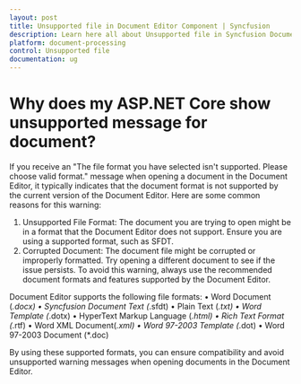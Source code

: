 ```yaml
---
layout: post
title: Unsupported file in Document Editor Component | Syncfusion
description: Learn here all about Unsupported file in Syncfusion Document Editor component of Syncfusion Essential JS 2 and more.
platform: document-processing
control: Unsupported file
documentation: ug
---
```


# Why does my ASP.NET Core show unsupported message for document?

If you receive an "The file format you have selected isn't supported. Please choose valid format." message when opening a document in the Document Editor, it typically indicates that the document format is not supported by the current version of the Document Editor. Here are some common reasons for this warning:
1.	Unsupported File Format: The document you are trying to open might be in a format that the Document Editor does not support. Ensure you are using a supported format, such as SFDT.
2.	Corrupted Document: The document file might be corrupted or improperly formatted. Try opening a different document to see if the issue persists.
To avoid this warning, always use the recommended document formats and features supported by the Document Editor. 

Document Editor supports the following file formats:
•	Word Document (*.docx)
•	Syncfusion Document Text (*.sfdt)
•	Plain Text (*.txt)
•	Word Template (*.dotx)
•	HyperText Markup Language (*.html)
•	Rich Text Format (*.rtf)
•	Word XML Document(*.xml)
•	Word 97-2003 Template (*.dot)
•	Word 97-2003 Document (*.doc)

By using these supported formats, you can ensure compatibility and avoid unsupported warning messages when opening documents in the Document Editor.